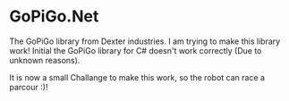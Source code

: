# GoPiGo.Net
The GoPiGo library from Dexter industries. I am trying to make this library work!
Initial the GoPiGo library for C# doesn't work correctly (Due to unknown reasons).

It is now a small Challange to make this work, so the robot can race a parcour :)!

